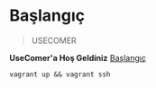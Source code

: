 # Başlangıç

> USECOMER


**UseComer'a Hoş Geldiniz**
[Başlangıç](/getStarted)

    vagrant up && vagrant ssh
